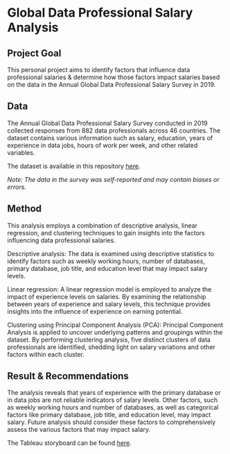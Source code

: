 # Global Data Professional Salary Analysis

## Project Goal
This personal project aims to identify factors that influence data professional salaries & determine how those factors impact salaries based on the data in the Annual Global Data Professional Salary Survey in 2019.

## Data
The Annual Global Data Professional Salary Survey conducted in 2019 collected responses from 882 data professionals across 46 countries. The dataset contains various information such as salary, education, years of experience in data jobs, hours of work per week, and other related variables.

The dataset is available in this repository [here](data/original-data/2021-data-professional-salary-survey-responses.xlsx).

_Note: The data in the survey was self-reported and may contain biases or errors._

## Method
This analysis employs a combination of descriptive analysis, linear regression, and clustering techniques to gain insights into the factors influencing data professional salaries.

Descriptive analysis: The data is examined using descriptive statistics to identify factors such as weekly working hours, number of databases, primary database, job title, and education level that may impact salary levels.

Linear regression: A linear regression model is employed to analyze the impact of experience levels on salaries. By examining the relationship between years of experience and salary levels, this technique provides insights into the influence of experience on earning potential.

Clustering using Principal Component Analysis (PCA): Principal Component Analysis is applied to uncover underlying patterns and groupings within the dataset. By performing clustering analysis, five distinct clusters of data professionals are identified, shedding light on salary variations and other factors within each cluster.

## Result & Recommendations
The analysis reveals that years of experience with the primary database or in data jobs are not reliable indicators of salary levels. Other factors, such as weekly working hours and number of databases, as well as categorical factors like primary database, job title, and education level, may impact salary. Future analysis should consider these factors to comprehensively assess the various factors that may impact salary.

The Tableau storyboard can be found [here](https://public.tableau.com/app/profile/goghcore/viz/DataProfessionalSalaryAnalysis2019/DataProfessionalSalaryAnalysis).
